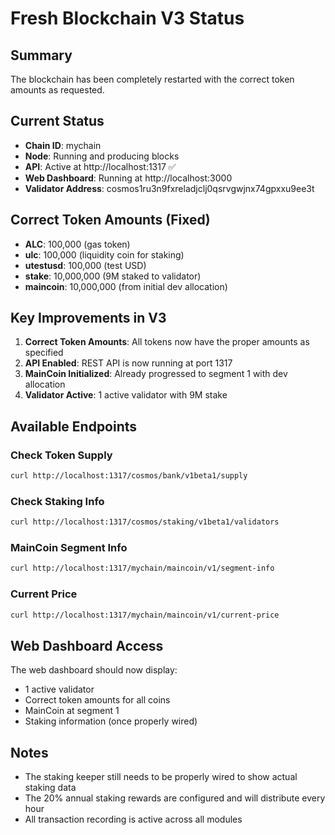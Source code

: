 # Fresh Blockchain V3 Status

## Summary

The blockchain has been completely restarted with the correct token amounts as requested.

## Current Status

- **Chain ID**: mychain
- **Node**: Running and producing blocks
- **API**: Active at http://localhost:1317 ✅
- **Web Dashboard**: Running at http://localhost:3000
- **Validator Address**: cosmos1ru3n9fxreladjclj0qsrvgwjnx74gpxxu9ee3t

## Correct Token Amounts (Fixed)

- **ALC**: 100,000 (gas token)
- **ulc**: 100,000 (liquidity coin for staking)
- **utestusd**: 100,000 (test USD)
- **stake**: 10,000,000 (9M staked to validator)
- **maincoin**: 10,000,000 (from initial dev allocation)

## Key Improvements in V3

1. **Correct Token Amounts**: All tokens now have the proper amounts as specified
2. **API Enabled**: REST API is now running at port 1317
3. **MainCoin Initialized**: Already progressed to segment 1 with dev allocation
4. **Validator Active**: 1 active validator with 9M stake

## Available Endpoints

### Check Token Supply
```bash
curl http://localhost:1317/cosmos/bank/v1beta1/supply
```

### Check Staking Info
```bash
curl http://localhost:1317/cosmos/staking/v1beta1/validators
```

### MainCoin Segment Info
```bash
curl http://localhost:1317/mychain/maincoin/v1/segment-info
```

### Current Price
```bash
curl http://localhost:1317/mychain/maincoin/v1/current-price
```

## Web Dashboard Access

The web dashboard should now display:
- 1 active validator
- Correct token amounts for all coins
- MainCoin at segment 1
- Staking information (once properly wired)

## Notes

- The staking keeper still needs to be properly wired to show actual staking data
- The 20% annual staking rewards are configured and will distribute every hour
- All transaction recording is active across all modules